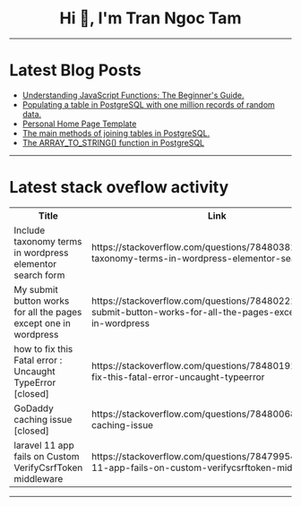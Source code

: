 <h1 align="center">Hi 👋, I'm Tran Ngoc Tam</h1>

---

# Latest Blog Posts 
<!-- BLOG-POST-LIST:START -->
- [Understanding JavaScript Functions; The Beginner&#39;s Guide.](https://dev.to/mlasunilag/understanding-javascript-functions-the-beginners-guide-2f0a)
- [Populating a table in PostgreSQL with one million records of random data.](https://dev.to/dm8ry/populating-a-table-in-postgresql-with-one-million-records-of-random-data-l9n)
- [Personal Home Page Template](https://dev.to/tetianazekova/personal-home-page-template-2dbe)
- [The main methods of joining tables in PostgreSQL.](https://dev.to/dm8ry/the-main-methods-of-joining-tables-in-postgresql-3d1h)
- [The ARRAY_TO_STRING&lpar;&rpar; function in PostgreSQL](https://dev.to/dm8ry/the-arraytostring-function-in-postgresql-bf8)
<!-- BLOG-POST-LIST:END -->

---

# Latest stack oveflow activity
<table>
  <tr><th>Title</th><th>Link</th></tr>
  <!-- STACKOVERFLOW:START --><tr><td>Include taxonomy terms in wordpress elementor search form</td><td>https://stackoverflow.com/questions/78480381/include-taxonomy-terms-in-wordpress-elementor-search-form</td></tr><tr><td>My submit button works for all the pages except one in wordpress</td><td>https://stackoverflow.com/questions/78480221/my-submit-button-works-for-all-the-pages-except-one-in-wordpress</td></tr><tr><td>how to fix this Fatal error : Uncaught TypeError [closed]</td><td>https://stackoverflow.com/questions/78480191/how-to-fix-this-fatal-error-uncaught-typeerror</td></tr><tr><td>GoDaddy caching issue [closed]</td><td>https://stackoverflow.com/questions/78480068/godaddy-caching-issue</td></tr><tr><td>laravel 11 app fails on Custom VerifyCsrfToken middleware</td><td>https://stackoverflow.com/questions/78479954/laravel-11-app-fails-on-custom-verifycsrftoken-middleware</td></tr><!-- STACKOVERFLOW:END -->
</table>

---


